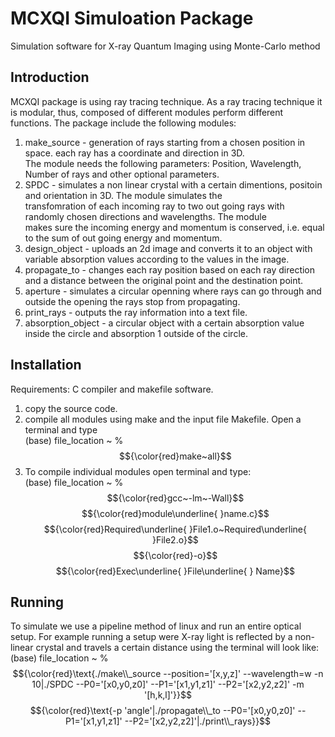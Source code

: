 # MCXQI Simuloation Package
Simulation software for X-ray Quantum Imaging using Monte-Carlo method
## Introduction
MCXQI package is using ray tracing technique. As a ray tracing technique it is modular, thus, composed of different modules perform different functions.
The package include the following modules:
1. make_source - generation of rays starting from a chosen position in space. each ray has a coordinate and direction in 3D.\
                 The module needs the following parameters: Position, Wavelength, Number of rays and other optional parameters.
2. SPDC        - simulates a non linear crystal with a certain dimentions, positoin and orientation in 3D. The module simulates the\
                 transfomration of each incoming ray to two out going rays with randomly chosen directions and wavelengths. The module\
                 makes sure the incoming energy and momentum is conserved, i.e. equal to the sum of out going energy and momentum.
3. design_object - uploads an 2d image and converts it to an object with variable absorption values according to the values in the image.
4. propagate_to - changes each ray position based on each ray direction and a distance between the original point and the destination point.
5. aperture - simulates a circular openning where rays can go through and outside the opening the rays stop from propagating.
6. print_rays - outputs the ray information into a text file.
7. absorption_object - a circular object with a certain absorption value inside the circle and absorption 1 outside of the circle.

## Installation
Requirements: C compiler and makefile software.
1. copy the source code.
2. compile all modules using make and the input file Makefile. Open a terminal and type\
   (base) file_location ~ % $${\color{red}make~all}$$
3. To compile individual modules open terminal and type:\
   (base) file_location ~ % $${\color{red}gcc~-lm~-Wall}$$ $${\color{red}module\underline{ }name.c}$$ $${\color{red}Required\underline{ }File1.o~Required\underline{ }File2.o}$$ $${\color{red}-o}$$ $${\color{red}Exec\underline{ }File\underline{ } Name}$$

## Running
To simulate we use a pipeline method of linux and run an entire optical setup. For example running a setup were X-ray light is reflected by a non-linear crystal and travels a certain distance using the terminal will look like:\
(base) file_location ~ % $${\color{red}\text{./make\\_source --position='[x,y,z]' --wavelength=w -n 10|./SPDC --P0='[x0,y0,z0]' --P1='[x1,y1,z1]' --P2='[x2,y2,z2]' -m '[h,k,l]'}}$$ $${\color{red}\text{-p 'angle'|./propagate\\_to --P0='[x0,y0,z0]' --P1='[x1,y1,z1]' --P2='[x2,y2,z2]'|./print\\_rays}}$$
